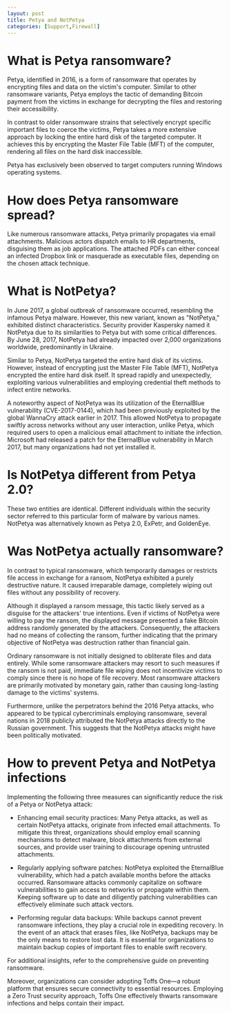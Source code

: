 ```yaml
---
layout: post
title: Petya and NotPetya
categories: [Support,Firewall]
---
```

# What is Petya ransomware?
Petya, identified in 2016, is a form of ransomware that operates by encrypting files and data on the victim's computer. Similar to other ransomware variants, Petya employs the tactic of demanding Bitcoin payment from the victims in exchange for decrypting the files and restoring their accessibility.

In contrast to older ransomware strains that selectively encrypt specific important files to coerce the victims, Petya takes a more extensive approach by locking the entire hard disk of the targeted computer. It achieves this by encrypting the Master File Table (MFT) of the computer, rendering all files on the hard disk inaccessible.

Petya has exclusively been observed to target computers running Windows operating systems.

# How does Petya ransomware spread?
Like numerous ransomware attacks, Petya primarily propagates via email attachments. Malicious actors dispatch emails to HR departments, disguising them as job applications. The attached PDFs can either conceal an infected Dropbox link or masquerade as executable files, depending on the chosen attack technique.

# What is NotPetya?
In June 2017, a global outbreak of ransomware occurred, resembling the infamous Petya malware. However, this new variant, known as "NotPetya," exhibited distinct characteristics. Security provider Kaspersky named it NotPetya due to its similarities to Petya but with some critical differences. By June 28, 2017, NotPetya had already impacted over 2,000 organizations worldwide, predominantly in Ukraine.

Similar to Petya, NotPetya targeted the entire hard disk of its victims. However, instead of encrypting just the Master File Table (MFT), NotPetya encrypted the entire hard disk itself. It spread rapidly and unexpectedly, exploiting various vulnerabilities and employing credential theft methods to infect entire networks.

A noteworthy aspect of NotPetya was its utilization of the EternalBlue vulnerability (CVE-2017-0144), which had been previously exploited by the global WannaCry attack earlier in 2017. This allowed NotPetya to propagate swiftly across networks without any user interaction, unlike Petya, which required users to open a malicious email attachment to initiate the infection. Microsoft had released a patch for the EternalBlue vulnerability in March 2017, but many organizations had not yet installed it.

# Is NotPetya different from Petya 2.0?
These two entities are identical. Different individuals within the security sector referred to this particular form of malware by various names. NotPetya was alternatively known as Petya 2.0, ExPetr, and GoldenEye.

# Was NotPetya actually ransomware?
In contrast to typical ransomware, which temporarily damages or restricts file access in exchange for a ransom, NotPetya exhibited a purely destructive nature. It caused irreparable damage, completely wiping out files without any possibility of recovery.

Although it displayed a ransom message, this tactic likely served as a disguise for the attackers' true intentions. Even if victims of NotPetya were willing to pay the ransom, the displayed message presented a fake Bitcoin address randomly generated by the attackers. Consequently, the attackers had no means of collecting the ransom, further indicating that the primary objective of NotPetya was destruction rather than financial gain.

Ordinary ransomware is not initially designed to obliterate files and data entirely. While some ransomware attackers may resort to such measures if the ransom is not paid, immediate file wiping does not incentivize victims to comply since there is no hope of file recovery. Most ransomware attackers are primarily motivated by monetary gain, rather than causing long-lasting damage to the victims' systems.

Furthermore, unlike the perpetrators behind the 2016 Petya attacks, who appeared to be typical cybercriminals employing ransomware, several nations in 2018 publicly attributed the NotPetya attacks directly to the Russian government. This suggests that the NotPetya attacks might have been politically motivated.

# How to prevent Petya and NotPetya infections
Implementing the following three measures can significantly reduce the risk of a Petya or NotPetya attack:

* Enhancing email security practices: Many Petya attacks, as well as certain NotPetya attacks, originate from infected email attachments. To mitigate this threat, organizations should employ email scanning mechanisms to detect malware, block attachments from external sources, and provide user training to discourage opening untrusted attachments.

* Regularly applying software patches: NotPetya exploited the EternalBlue vulnerability, which had a patch available months before the attacks occurred. Ransomware attacks commonly capitalize on software vulnerabilities to gain access to networks or propagate within them. Keeping software up to date and diligently patching vulnerabilities can effectively eliminate such attack vectors.

* Performing regular data backups: While backups cannot prevent ransomware infections, they play a crucial role in expediting recovery. In the event of an attack that erases files, like NotPetya, backups may be the only means to restore lost data. It is essential for organizations to maintain backup copies of important files to enable swift recovery.

For additional insights, refer to the comprehensive guide on preventing ransomware.

Moreover, organizations can consider adopting Toffs One—a robust platform that ensures secure connectivity to essential resources. Employing a Zero Trust security approach, Toffs One effectively thwarts ransomware infections and helps contain their impact.